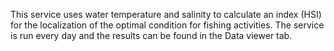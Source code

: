 This service uses water temperature and salinity to calculate an index (HSI) for the localization of the optimal condition for fishing activities. The service is run every day and the results can be found in the Data viewer tab.